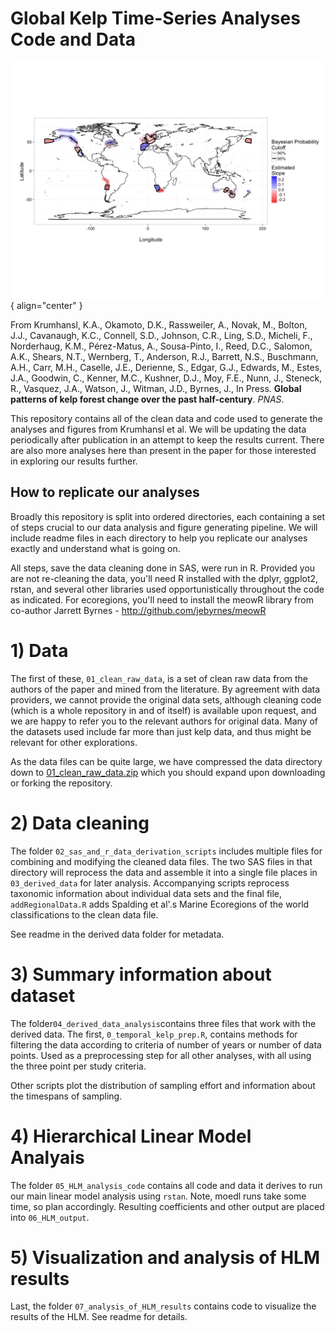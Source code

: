 # Global Kelp Time-Series Analyses Code and Data
![ecoregion slope map](Figures/HLM_slope_maps/ecoregion_slope_map.jpg){ align="center" }

From Krumhansl, K.A., Okamoto, D.K., Rassweiler, A., Novak, M., Bolton, J.J., Cavanaugh, K.C., Connell, S.D., Johnson, C.R., Ling, S.D., Micheli, F., Norderhaug, K.M., Pérez-Matus, A., Sousa-Pinto, I., Reed, D.C., Salomon, A.K., Shears, N.T., Wernberg, T., Anderson, R.J., Barrett, N.S., Buschmann, A.H., Carr, M.H., Caselle, J.E., Derienne, S., Edgar, G.J., Edwards, M., Estes, J.A., Goodwin, C., Kenner, M.C., Kushner, D.J., Moy, F.E., Nunn, J., Steneck, R., Vasquez, J.A., Watson, J., Witman, J.D., Byrnes, J., In Press. **Global patterns of kelp forest change over the past half-century**. *PNAS*.

This repository contains all of the clean data and code used to generate the analyses and figures from Krumhansl et al. We will be updating the data periodically after publication in an attempt to keep the results current. There are also more analyses here than present in the paper for those interested in exploring our results further.

## How to replicate our analyses
Broadly this repository is split into ordered directories, each containing a set of steps crucial to our data analysis and figure generating pipeline. We will include readme files in each directory to help you replicate our analyses exactly and understand what is going on.

All steps, save the data cleaning done in SAS, were run in R. Provided you are not re-cleaning the data, you'll need R installed with the dplyr, ggplot2, rstan, and several other libraries used opportunistically throughout the code as indicated. For ecoregions, you'll need to install the meowR library from co-author Jarrett Byrnes -  http://github.com/jebyrnes/meowR

# 1) Data
The first of these, `01_clean_raw_data`, is a set of clean raw data from the authors of the paper and mined from the literature. By agreement with data providers, we cannot provide the original data sets, although cleaning code (which is a whole repository in and of itself) is available upon request, and we are happy to refer you to the relevant authors for original data. Many of the datasets used include far more than just kelp data, and thus might be relevant for other explorations.

As the data files can be quite large, we have compressed the data directory down to [01_clean_raw_data.zip](01_clean_raw_data.zip) which you should expand upon downloading or forking the repository.

# 2) Data cleaning

The folder `02_sas_and_r_data_derivation_scripts` includes multiple files for combining and modifying the cleaned data files. The two SAS files in that directory will reprocess the data and assemble it into a single file places in `03_derived_data` for later analysis. Accompanying scripts reprocess taxonomic information about individual data sets and the final file, `addRegionalData.R` adds Spalding et al'.s Marine Ecoregions of the world classifications to the clean data file.

See readme in the derived data folder for metadata.

# 3) Summary information about dataset

The folder`04_derived_data_analysis`contains three files that work with the derived data. The first, `0_temporal_kelp_prep.R`, contains methods for filtering the data according to criteria of number of years or number of data points. Used as a preprocessing step for all other analyses, with all using the three point per study criteria.

Other scripts plot the distribution of sampling effort and information about the timespans of sampling.

# 4) Hierarchical Linear Model Analyais

The folder `05_HLM_analysis_code` contains all code and data it derives to run our main linear model analysis using `rstan`. Note, moedl runs take some time, so plan accordingly. Resulting coefficients and other output are placed into `06_HLM_output`.

# 5) Visualization and analysis of HLM results

Last, the folder `07_analysis_of_HLM_results` contains code to visualize the results of the HLM. See readme for details.
